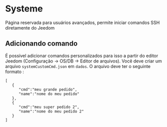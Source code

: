 # Systeme

Página reservada para usuários avançados, permite iniciar comandos SSH diretamente do Jeedom

## Adicionando comando

É possível adicionar comandos personalizados para isso a partir do editor Jeedom (Configuração -> OS/DB -> Editor de arquivos). Você deve criar um arquivo `systemCustomCmd.json` em `dados`. O arquivo deve ter o seguinte formato :

```
[
   {
      "cmd":"meu grande pedido",
      "name":"nome do meu pedido"
   },
   {
      "cmd":"meu super pedido 2",
      "name":"nome do meu pedido 2"
   }
]
```
